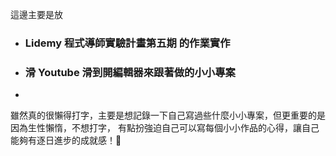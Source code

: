 這邊主要是放
- ### Lidemy 程式導師實驗計畫第五期 的作業實作
- ### 滑 Youtube 滑到開編輯器來跟著做的小小專案
- 
雖然真的很懶得打字，主要是想記錄一下自己寫過些什麼小小專案，但更重要的是因為生性懶惰，不想打字，
有點扮強迫自己可以寫每個小小作品的心得，讓自己能夠有逐日進步的成就感！🤭